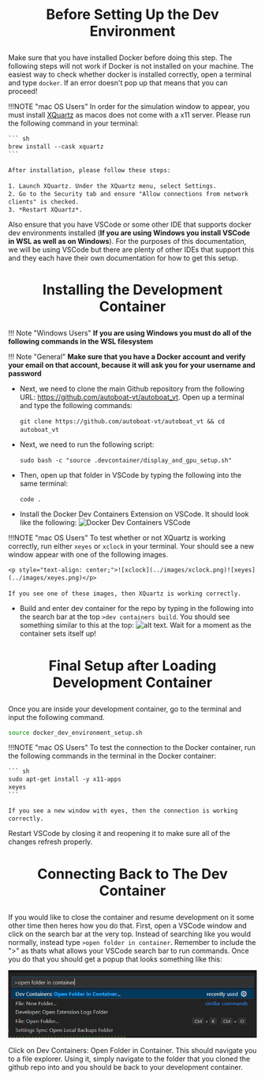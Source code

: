 # <p style="text-align: center;"> Before Setting Up the Dev Environment </p>

Make sure that you have installed Docker before doing this step. The following steps will not work if Docker is not installed on your machine. The easiest way to check whether docker is installed correctly, open a terminal and type `docker`. If an error doesn't pop up that means that you can proceed!

!!!NOTE "mac OS Users" 
    In order for the simulation window to appear, you must install [XQuartz](https://www.xquartz.org/) as macos does not come with a x11 server. Please run the following command in your terminal:

    ``` sh
    brew install --cask xquartz
    ```

    After installation, please follow these steps:

    1. Launch XQuartz. Under the XQuartz menu, select Settings.
    2. Go to the Security tab and ensure "Allow connections from network clients" is checked.
    3. *Restart XQuartz*.

<!-- 4. In the Terminal app or whichever terminal your using, run the following:

```sh
echo "xhost +localhost" >> ~/.zshrc && source ~/.zshrc
``` -->



Also ensure that you have VSCode or some other IDE that supports docker dev environments installed (**If you are using Windows you install VSCode in WSL as well as on Windows**). For the purposes of this documentation, we will be using VSCode but there are plenty of other IDEs that support this and they each have their own documentation for how to get this setup.

# <p style="text-align: center;"> Installing the Development Container </p>

!!! Note "Windows Users"
    **If you are using Windows you must do all of the following commands in the WSL filesystem**

!!! Note "General"
    **Make sure that you have a Docker account and verify your email on that account, because it will ask you for your username and password**


<!-- - First, we need to install the development image, and to do this, please run the following command:

    ```sudo docker pull vtautoboat/autoboat_docker_dev_image```  -->

- Next, we need to clone the main Github repository from the following URL: <https://github.com/autoboat-vt/autoboat_vt>. Open up a terminal and type the following commands:

    ```git clone https://github.com/autoboat-vt/autoboat_vt && cd autoboat_vt```



- Next, we need to run the following script:

    ```sudo bash -c "source .devcontainer/display_and_gpu_setup.sh"```


<!-- - This next commands are required to make sure that the docker container is able to display everything properly and utilize your GPU if necessary. If you are on **Windows** or **Linux**, run the following command:

    ```echo -e "devcontainer_environment_variables\n\nDISPLAY=:0" > .devcontainer/devcontainer_environment_variables```

- If you are on **Mac**, run the following commands:

    ```echo -e "devcontainer_environment_variables\n\nDISPLAY=docker.for.mac.host.internal:0" > .devcontainer/devcontainer_environment_variables```
 -->

<!-- sudo bash -c "source .devcontainer/display_and_gpu_setup.sh" -->


<!-- - We need to make sure that docker knows how to display stuff on our main computer, which can be accomplished with the following command:
  
    ```echo "DISPLAY=$DISPLAY" >> .devcontainer/devcontainer_environment_variables``` -->


- Then, open up that folder in VSCode by typing the following into the same terminal:
   
    ```code .```


- Install the Docker Dev Containers Extension on VSCode. It should look like the following: ![Docker Dev Containers VSCode](../images/dev_container_ext.png)


<!-- Before building the container, make sure that XQuartz is open and that you have run the following command in your terminal:
    ```export xhost +localhost >> ~/.zshrc"``` -->


!!!NOTE "mac OS Users" 
    To test whether or not XQuartz is working correctly, run either `xeyes` or `xclock` in your terminal. Your should see a new window appear with one of the following images.

    <p style="text-align: center;">![xclock](../images/xclock.png)![xeyes](../images/xeyes.png)</p>

    If you see one of these images, then XQuartz is working correctly.

- Build and enter dev container for the repo by typing in the following into the search bar at the top `>dev containers build`. You should see something similar to this at the top: ![alt text](../images/dev_container_search_bar.png). Wait for a moment as the container sets itself up!

# <p style="text-align: center;"> Final Setup after Loading Development Container </p>


Once you are inside your development container, go to the terminal and input the following command.

``` sh
source docker_dev_environment_setup.sh
```

!!!NOTE "mac OS Users" 
    To test the connection to the Docker container, run the following commands in the terminal in the Docker container:

    ``` sh
    sudo apt-get install -y x11-apps
    xeyes
    ```

    If you see a new window with eyes, then the connection is working correctly.

Restart VSCode by closing it and reopening it to make sure all of the changes refresh properly.


# <p style="text-align: center;"> Connecting Back to The Dev Container </p>

If you would like to close the container and resume development on it some other time then heres how you do that.
First, open a VSCode window and click on the search bar at the very top. Instead of searching like you would normally, instead type `>open folder in container`. Remember to include the "\>" as thats what allows your VSCode search bar to run commands. Once you do that you should get a popup that looks something like this:

![Open Folder in Container](../images/open_folder_in_container_vscode.png)

Click on Dev Containers: Open Folder in Container.
This should navigate you to a file explorer. Using it, simply navigate to the folder that you cloned the github repo into and you should be back to your development container.
